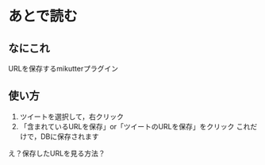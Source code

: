 # あとで読む
## なにこれ
URLを保存するmikutterプラグイン

## 使い方
1. ツイートを選択して，右クリック
2. 「含まれているURLを保存」or「ツイートのURLを保存」をクリック
これだけで，DBに保存されます

え？保存したURLを見る方法？